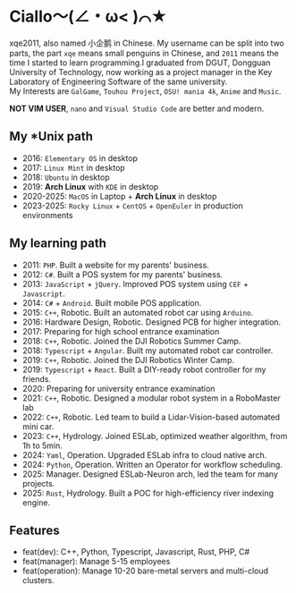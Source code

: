 # Ciallo～(∠・ω< )⌒★
xqe2011, also named 小企鹅 in Chinese. My username can be split into two parts, the part `xqe` means small penguins in Chinese, and `2011` means the time I started to learn programming.I graduated from DGUT, Dongguan University of Technology, now working as a project manager in the Key Laboratory of Engineering Software of the same university.  
My Interests are `GalGame`, `Touhou Project`, `OSU! mania 4k`, `Anime` and `Music`.  
  
**NOT VIM USER**, `nano` and `Visual Studio Code` are better and modern.

## My *Unix path
- 2016: `Elementary OS` in desktop
- 2017: `Linux Mint` in desktop
- 2018: `Ubuntu` in desktop
- 2019: **Arch Linux** with `KDE` in desktop
- 2020-2025: `MacOS` in Laptop + **Arch Linux** in desktop
- 2023-2025: `Rocky Linux` + `CentOS` + `OpenEuler` in production environments

## My learning path
- 2011: `PHP`. Built a website for my parents' business.
- 2012: `C#`. Built a POS system for my parents' business.
- 2013: `JavaScript` + `jQuery`. Improved POS system using `CEF` + `Javascript`.
- 2014: `C#` + `Android`. Built mobile POS application. 
- 2015: `C++`, Robotic. Built an automated robot car using `Arduino`.
- 2016: Hardware Design, Robotic. Designed PCB for higher integration.
- 2017: Preparing for high school entrance examination
- 2018: `C++`, Robotic. Joined the DJI Robotics Summer Camp.
- 2018: `Typescript` + `Angular`. Built my automated robot car controller.
- 2019: `C++`, Robotic. Joined the DJI Robotics Winter Camp.
- 2019: `Typescript` + `React`. Built a DIY-ready robot controller for my friends.
- 2020: Preparing for university entrance examination
- 2021: `C++`, Robotic. Designed a modular robot system in a RoboMaster lab
- 2022: `C++`, Robotic. Led team to build a Lidar-Vision-based automated mini car.
- 2023: `C++`, Hydrology. Joined ESLab, optimized weather algorithm, from 1h to 5min.
- 2024: `Yaml`, Operation. Upgraded ESLab infra to cloud native arch.
- 2024: `Python`, Operation. Written an Operator for workflow scheduling.
- 2025: Manager. Designed ESLab-Neuron arch, led the team for many projects.
- 2025: `Rust`, Hydrology. Built a POC for high-efficiency river indexing engine.

## Features
- feat(dev): C++, Python, Typescript, Javascript, Rust, PHP, C#
- feat(manager): Manage 5-15 employees
- feat(operation): Manage 10-20 bare-metal servers and multi-cloud clusters.
